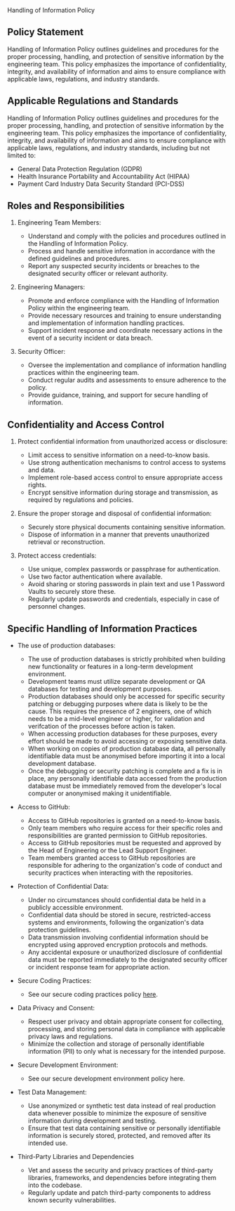 Handling of Information Policy

## Policy Statement

Handling of Information Policy outlines guidelines and procedures for the proper processing, handling, and protection of sensitive information by the engineering team. This policy emphasizes the importance of confidentiality, integrity, and availability of information and aims to ensure compliance with applicable laws, regulations, and industry standards.

## Applicable Regulations and Standards

Handling of Information Policy outlines guidelines and procedures for the proper processing, handling, and protection of sensitive information by the engineering team. This policy emphasizes the importance of confidentiality, integrity, and availability of information and aims to ensure compliance with applicable laws, regulations, and industry standards, including but not limited to:

- General Data Protection Regulation (GDPR)
- Health Insurance Portability and Accountability Act (HIPAA)
- Payment Card Industry Data Security Standard (PCI-DSS)

## Roles and Responsibilities

1. Engineering Team Members:
   - Understand and comply with the policies and procedures outlined in the Handling of Information Policy.
   - Process and handle sensitive information in accordance with the defined guidelines and procedures.
   - Report any suspected security incidents or breaches to the designated security officer or relevant authority.

2. Engineering Managers:
   - Promote and enforce compliance with the Handling of Information Policy within the engineering team.
   - Provide necessary resources and training to ensure understanding and implementation of information handling practices.
   - Support incident response and coordinate necessary actions in the event of a security incident or data breach.

3. Security Officer:
   - Oversee the implementation and compliance of information handling practices within the engineering team.
   - Conduct regular audits and assessments to ensure adherence to the policy.
   - Provide guidance, training, and support for secure handling of information.

## Confidentiality and Access Control

1. Protect confidential information from unauthorized access or disclosure:
   - Limit access to sensitive information on a need-to-know basis.
   - Use strong authentication mechanisms to control access to systems and data.
   - Implement role-based access control to ensure appropriate access rights.
   - Encrypt sensitive information during storage and transmission, as required by regulations and policies.

2. Ensure the proper storage and disposal of confidential information:
   - Securely store physical documents containing sensitive information.
   - Dispose of information in a manner that prevents unauthorized retrieval or reconstruction.

3. Protect access credentials:
   - Use unique, complex passwords or passphrase for authentication.
   - Use two factor authentication where available.
   - Avoid sharing or storing passwords in plain text and use 1 Password Vaults to securely store these.
   - Regularly update passwords and credentials, especially in case of personnel changes.

## Specific Handling of Information Practices

- The use of production databases:
  - The use of production databases is strictly prohibited when building new functionality or features in a long-term development environment.
  - Development teams must utilize separate development or QA databases for testing and development purposes.
  - Production databases should only be accessed for specific security patching or debugging purposes where data is likely to be the cause. This requires the presence of 2 engineers, one of which needs to be a mid-level engineer or higher, for validation and verifcation of the processes before action is taken.
  - When accessing production databases for these purposes, every effort should be made to avoid accessing or exposing sensitive data.
  - When working on copies of production database data, all personally identifiable data must be anonymised before importing it into a local development database.
  - Once the debugging or security patching is complete and a fix is in place, any personally identifiable data accessed from the production database must be immediately removed from the developer's local computer or anonymised making it unidentifiable.

- Access to GitHub:
  - Access to GitHub repositories is granted on a need-to-know basis.
  - Only team members who require access for their specific roles and responsibilities are granted permission to GitHub repositories.
  - Access to GitHub repositories must be requested and approved by the Head of Engineering or the Lead Support Engineer.
  - Team members granted access to GitHub repositories are responsible for adhering to the organization's code of conduct and security practices when interacting with the repositories.

- Protection of Confidential Data:
  - Under no circumstances should confidential data be held in a publicly accessible environment.
  - Confidential data should be stored in secure, restricted-access systems and environments, following the organization's data protection guidelines.
  - Data transmission involving confidential information should be encrypted using approved encryption protocols and methods.
  - Any accidental exposure or unauthorized disclosure of confidential data must be reported immediately to the designated security officer or incident response team for appropriate action.

- Secure Coding Practices:
  - See our secure coding practices policy [here](https://github.com/383Project/engineering-code-of-conduct/blob/main/lifecycle/build/secure-coding-practices-policy.md).

- Data Privacy and Consent:
  - Respect user privacy and obtain appropriate consent for collecting, processing, and storing personal data in compliance with applicable privacy laws and regulations.
  - Minimize the collection and storage of personally identifiable information (PII) to only what is necessary for the intended purpose.

- Secure Development Environment:
  - See our secure development environment policy here.

- Test Data Management:
  - Use anonymized or synthetic test data instead of real production data whenever possible to minimize the exposure of sensitive information during development and testing.
  - Ensure that test data containing sensitive or personally identifiable information is securely stored, protected, and removed after its intended use.

- Third-Party Libraries and Dependencies
  - Vet and assess the security and privacy practices of third-party libraries, frameworks, and dependencies before integrating them into the codebase.
  - Regularly update and patch third-party components to address known security vulnerabilities.
 



